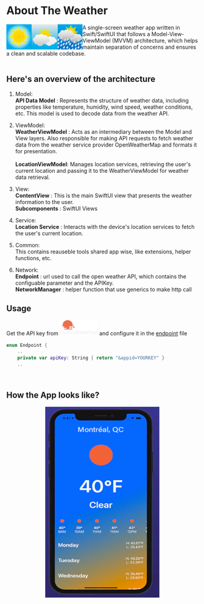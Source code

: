 # About The Weather

<img align="left" width="200" height="66" src="weather.png">

A single-screen weather app written in Swift/SwiftUI that follows a Model-View-ViewModel (MVVM) architecture, 
which helps maintain separation of concerns and ensures a clean and scalable codebase. <br> <br>
 
## Here's an overview of the architecture

1. Model:<br>
**API Data Model** : Represents the structure of weather data, including properties like temperature, humidity, wind speed, weather conditions, etc. This model is used to decode data from the weather API. <br>

2. ViewModel:<br>
**WeatherViewModel** : Acts as an intermediary between the Model and View layers. Also responsible for making API requests to fetch weather data from the weather service provider OpenWeatherMap and formats it for presentation.<br></br>
**LocationViewModel**: Manages location services, retrieving the user's current location and passing it to the WeatherViewModel for weather data retrieval. <br>

3. View:<br>
**ContentView** : This is the main SwiftUI view that presents the weather information to the user.</br>
**Subcomponents** : SwiftUI Views

4. Service:<br>
**Location Service** : Interacts with the device's location services to fetch the user's current location.</br>

5. Common:<br>
This contains reauseble tools shared app wise, like extensions, helper functions, etc.</br>

5. Network:<br>
**Endpoint** : url used to call the open weather API, which contains the configuable parameter and the APIKey.</br>
**NetworkManager** : helper function that use generics to make http call

## Usage
Get the API key from [<img width="100" height="40" src="open_weather_logo.png">](https://openweathermap.org/api) and configure it in the [endpoint](https://github.com/salvatop/AboutTheWeather/blob/main/AboutTheWeather/Network/Endpoint.swift) file
</br>
```Swift
enum Endpoint {
    ..
    private var apiKey: String { return "&appid=YOURKEY" }
    ..
```
</br>

## How the App looks like?

<p align="center">
  <img width="300" height="500" src="app_screenshot.png">
</p>
